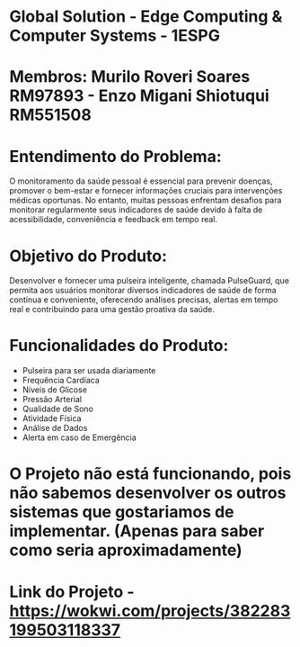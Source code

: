 # Global Solution - Edge Computing & Computer Systems - 1ESPG
# Membros: Murilo Roveri Soares RM97893 - Enzo Migani Shiotuqui RM551508

# Entendimento do Problema:
O monitoramento da saúde pessoal é essencial para prevenir doenças, promover o bem-estar e fornecer informações cruciais para intervenções médicas oportunas. No entanto, muitas pessoas enfrentam desafios para monitorar regularmente seus indicadores de saúde devido à falta de acessibilidade, conveniência e feedback em tempo real.

# Objetivo do Produto:
Desenvolver e fornecer uma pulseira inteligente, chamada PulseGuard, que permita aos usuários monitorar diversos indicadores de saúde de forma contínua e conveniente, oferecendo análises precisas, alertas em tempo real e contribuindo para uma gestão proativa da saúde.

# Funcionalidades do Produto:
- Pulseira para ser usada diariamente
- Frequência Cardíaca
- Níveis de Glicose
- Pressão Arterial
- Qualidade de Sono
- Atividade Física
- Análise de Dados
- Alerta em caso de Emergência

# O Projeto não está funcionando, pois não sabemos desenvolver os outros sistemas que gostariamos de implementar. (Apenas para saber como seria aproximadamente)
# Link do Projeto - https://wokwi.com/projects/382283199503118337
